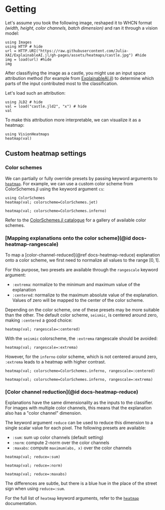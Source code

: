 # Getting
Let's assume you took the following image,
reshaped it to WHCN format *(width, height, color channels, batch dimension)*
and ran it through a vision model:

```@example 1
using Images
using HTTP # hide
url = HTTP.URI("https://raw.githubusercontent.com/Julia-XAI/ExplainableAI.jl/gh-pages/assets/heatmaps/castle.jpg") #hide
img = load(url) #hide
img
```

After classifiying the image as a castle,
you might use an input space attribution method 
(for example from [ExplainableAI.jl](https://github.com/Julia-XAI/ExplainableAI.jl))
to determine which parts of the input contributed most to the classification.

Let's load such an attribution:
```@example 1
using JLD2 # hide
val = load("castle.jld2", "x") # hide
val
```

To make this attribution more interpretable,
we can visualize it as a heatmap:
```@example 1
using VisionHeatmaps
heatmap(val)
```

## Custom heatmap settings
### Color schemes
We can partially or fully override presets by passing keyword arguments to [`heatmap`](@ref).
For example, we can use a custom color scheme from ColorSchemes.jl using the keyword argument `cs`:

```@example 1
using ColorSchemes
heatmap(val; colorscheme=ColorSchemes.jet)
```

```@example 1
heatmap(val; colorscheme=ColorSchemes.inferno)
```

Refer to the [ColorSchemes.jl catalogue](https://juliagraphics.github.io/ColorSchemes.jl/stable/basics/)
for a gallery of available color schemes.



### [Mapping explanations onto the color scheme](@id docs-heatmap-rangescale)
To map a [color-channel-reduced](@ref docs-heatmap-reduce) explanation onto a color scheme,
we first need to normalize all values to the range $[0, 1]$.

For this purpose, two presets are available through the `rangescale` keyword argument:
- `:extrema`: normalize to the minimum and maximum value of the explanation
- `:centered`: normalize to the maximum absolute value of the explanation.
  Values of zero will be mapped to the center of the color scheme.

Depending on the color scheme, one of these presets may be more suitable than the other.
The default color scheme, `seismic`, is centered around zero,
making `:centered` a good choice:

````@example 1
heatmap(val; rangescale=:centered)
````

With the `seismic` colorscheme, the `:extrema` rangescale should be avoided:

````@example 1
heatmap(val; rangescale=:extrema)
````

However, for the `inferno` color scheme, which is not centered around zero,
`:extrema` leads to a heatmap with higher contrast.

````@example 1
heatmap(val; colorscheme=ColorSchemes.inferno, rangescale=:centered)
````

````@example 1
heatmap(val; colorscheme=ColorSchemes.inferno, rangescale=:extrema)
````

### [Color channel reduction](@id docs-heatmap-reduce)
Explanations have the same dimensionality as the inputs to the classifier.
For images with multiple color channels,
this means that the explanation also has a "color channel" dimension.

The keyword argument `reduce` can be used to reduce this dimension
to a single scalar value for each pixel.
The following presets are available:
- `:sum`: sum up color channels (default setting)
- `:norm`: compute 2-norm over the color channels
- `:maxabs`: compute `maximum(abs, x)` over the color channels

```@example 1
heatmap(val; reduce=:sum)
```

```@example 1
heatmap(val; reduce=:norm)
```

```@example 1
heatmap(val; reduce=:maxabs)
```

The differences are subtle, but there is a blue hue
in the place of the street sign when using `reduce=:sum`.

For the full list of `heatmap` keyword arguments, refer to the [`heatmap`](@ref) documentation.